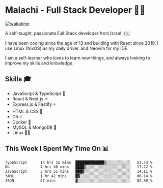 # Malachi - Full Stack Developer 🚀🔥
[![wakatime](https://wakatime.com/badge/user/112ec769-e669-4b78-a46f-cf4343930741.svg)](https://wakatime.com/@112ec769-e669-4b78-a46f-cf4343930741)

A self-taught, passionate Full Stack developer from Israel 🇮🇱

I have been coding since the age of 13 and building with React since 2019, I use Linux (NixOS) as my daily driver, and Neovim for my IDE.

I am a self-learner who loves to learn new things, and always looking to improve my skills and knowledge.

## Skills 🎓
- JavaScript & TypeScript 💎
- React & Next.js ⚛️
- Express.js & Fastify ⚡️
- HTML & CSS 🎨
- Git 🔥
- Docker 🐳
- MySQL & MongoDB 💾
- Linux 👨‍💻

## This Week I Spent My Time On 📊
<!--START_SECTION:waka-->

```txt
TypeScript      14 hrs 52 mins  █████████████▒░░░░░░░░░░░   53.54 %
Go              4 hrs 46 mins   ████▒░░░░░░░░░░░░░░░░░░░░   17.22 %
JavaScript      3 hrs 55 mins   ███▓░░░░░░░░░░░░░░░░░░░░░   14.11 %
YAML            1 hr 42 mins    █▓░░░░░░░░░░░░░░░░░░░░░░░   06.14 %
JSON            47 mins         ▓░░░░░░░░░░░░░░░░░░░░░░░░   02.88 %
```

<!--END_SECTION:waka-->

